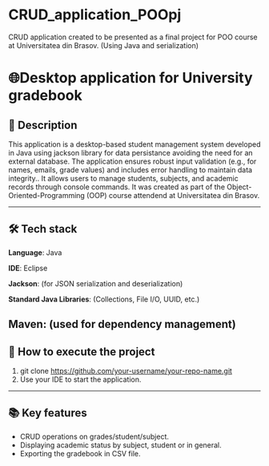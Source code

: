 # CRUD_application_POOpj
CRUD application created to be presented as a final project for POO course at Universitatea din Brasov. (Using Java and serialization)

# 🌐Desktop application for University gradebook

## 📌 Description
This application is a desktop-based student management system developed in Java using jackson library for data persistance avoiding the need for an external database. The application ensures robust input validation (e.g., for names, emails, grade values) and includes error handling to maintain data integrity.. It allows users to manage students, subjects, and academic records through console commands. 
It was created as part of the Object-Oriented-Programming (OOP) course attendend at Universitatea din Brasov.

---

## 🛠️ Tech stack
**Language**: Java

**IDE**: Eclipse

**Jackson**: (for JSON serialization and deserialization)

**Standard Java Libraries**: (Collections, File I/O, UUID, etc.)

**Maven**: (used for dependency management)
---
## 🚀 How to execute the project

1. git clone https://github.com/your-username/your-repo-name.git
2. Use your IDE to start the application.

---
## 📚 Key features
- CRUD operations on grades/student/subject.
- Displaying academic status by subject, student or in general.
- Exporting the gradebook in CSV file.

